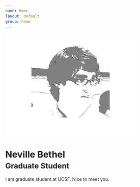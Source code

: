 ```yaml
---
name: Home
layout: default
group: home
---
```


<img src="/static/img/processing.jpg" class="img-responsive center-block" alt="Playing around with edge detection"/>

<h1 class="text-center">Neville Bethel <br><small> Graduate Student </small></h1>

<p class="lead text-justify">
I am graduate student at UCSF. Nice to meet you. 
</p>
